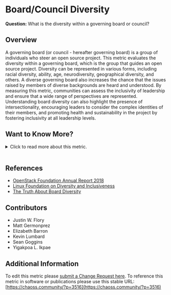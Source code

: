 # Board/Council Diversity

**Question:** What is the diversity within a governing board or council?

## Overview
A governing board (or council - hereafter governing board) is a group of individuals who steer an open source project. This metric evaluates the diversity within a governing board, which is the group that guides an open source project. Diversity can be represented in various forms, including racial diversity, ability, age, neurodiversity, geographical diversity, and others. A diverse governing board also increases the chance that the issues raised by members of diverse backgrounds are heard and understood. By measuring this metric, communities can assess the inclusivity of leadership and ensure that a wide range of perspectives are represented. Understanding board diversity can also highlight the presence of intersectionality, encouraging leaders to consider the complex identities of their members, and promoting health and sustainability in the project by fostering inclusivity at all leadership levels.

## Want to Know More?

<span markdown="1"><details>
<summary>Click to read more about this metric.</summary>

### Data Collection Strategies
- **Election Process Observation:** Review community election processes to determine if efforts are made to ensure diverse candidate backgrounds.
- **Board Demographics:** Observe diversity on the governing board through information available on the project’s website (limitation: demographic data may not be visible).
- **Diversity Information Requests:** Request diversity data for board members directly from the project.
- **Board Tenure Analysis:** Assess turnover rates and if term limits are in place to encourage diverse membership over time.
- **Community Perception Survey:** 
  - Likert scale [1-x] item: "I feel represented by the board or council."
  - Likert scale [1-x] item: "The board or council is attentive to people with different backgrounds and experiences within the project."
  - Likert scale [1-x] item: "The board or council represents the diversity of the project community."

### Filters
- **Board Turnover:** Frequency and regularity of member turnover
- **Diversity Dimension:** Types of diversity represented (e.g., racial, gender, geographical)

### Visualizations
None specified.

</details></span><br>

## References
- [OpenStack Foundation Annual Report 2018](https://www.openstack.org/foundation/2018-openstack-foundation-annual-report)
- [Linux Foundation on Diversity and Inclusiveness](https://www.linuxfoundation.org/about/diversity-inclusiveness/)
- [The Truth About Board Diversity](https://www.cicf.org/2021/11/29/the-truth-about-board-diversity/)

## Contributors
- Justin W. Flory
- Matt Germonprez
- Elizabeth Barron
- Kevin Lumbard
- Sean Goggins
- Yigakpoa L. Ikpae

## Additional Information
To edit this metric please [submit a Change Request here](https://github.com/chaoss/wg-dei/blob/main/focus-areas/governance/board-council-diversity.md).
To reference this metric in software or publications please use this stable URL: [https://chaoss.community/?p=3516](https://chaoss.community/?p=3516)

<!-- # For groupings in the knowledge base
Context tags: Governance, Leadership, Diversity & Inclusion
Keyword tags: Board Diversity, Council Diversity, Intersectionality, Governance Representation
-->
